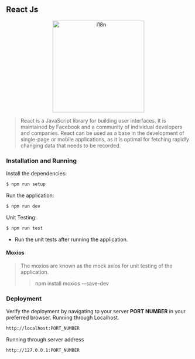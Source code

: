 ## React Js
<p align="center">
    <img src="https://miro.medium.com/max/3600/1*Xt3l-_54wuxdsHpiolGP3g.jpeg" alt="i18n"  height = "250">
</p>

> React is a JavaScript library for building user interfaces. It is maintained by Facebook and a community of individual developers and companies. React can be used as a base in the development of single-page or mobile applications, as it is optimal for fetching rapidly changing data that needs to be recorded.



### Installation and Running

 Install the dependencies:
```sh
$ npm run setup
```
Run the application:
```sh
$ npm run dev
```
Unit Testing:
```sh
$ npm run test
```

- Run the unit tests after running the application.

#### Moxios 
> The moxios are known as the mock axios for unit testing of the application.
>  > npm install moxios --save-dev

### Deployment 
Verify the deployment by navigating to your server **PORT NUMBER** in your preferred browser.
Running through Localhost.
```sh
http://localhost:PORT_NUMBER
```
Running through server address
```sh
http://127.0.0.1:PORT_NUMBER
```




